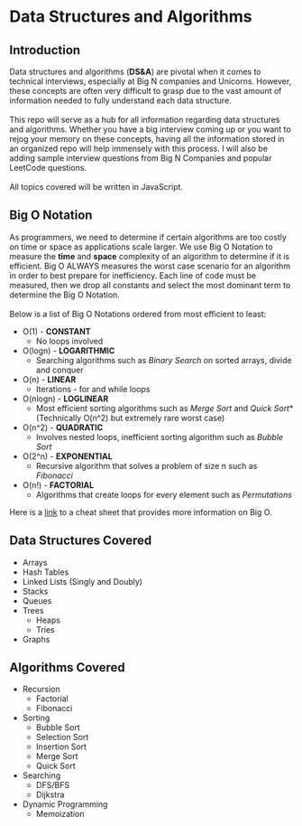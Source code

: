 # Data Structures and Algorithms

## Introduction
Data structures and algorithms (__DS&A__) are pivotal when it comes to technical interviews, especially at Big N companies and Unicorns. However, these concepts are often very difficult to grasp due to the vast amount of information needed to fully understand each data structure.\
\
This repo will serve as a hub for all information regarding data structures and algorithms. Whether you have a big interview coming up or you want to rejog your memory on these concepts, having all the information stored in an organized repo will help immensely with this process. I will also be adding sample interview questions from Big N Companies and popular LeetCode questions.\
\
All topics covered will be written in JavaScript.

## Big O Notation
As programmers, we need to determine if certain algorithms are too costly on time or space as applications scale larger. We use Big O Notation to measure the __time__ and __space__ complexity of an algorithm to determine if it is efficient. Big O ALWAYS measures the worst case scenario for an algorithm in order to best prepare for inefficiency. Each line of code must be measured, then we drop all constants and select the most dominant term to determine the Big O Notation.\
\
Below is a list of Big O Notations ordered from most efficient to least:
* O(1) - __CONSTANT__
  * No loops involved
* O(logn) - __LOGARITHMIC__
  * Searching algorithms such as _Binary Search_ on sorted arrays, divide and conquer
* O(n) - __LINEAR__
  * Iterations - for and while loops
* O(nlogn) - __LOGLINEAR__
  * Most efficient sorting algorithms such as _Merge Sort_ and _Quick Sort_* (Technically O(n^2) but extremely rare worst case)
* O(n^2) - __QUADRATIC__
  * Involves nested loops, inefficient sorting algorithm such as _Bubble Sort_
* O(2^n) - __EXPONENTIAL__
  * Recursive algorithm that solves a problem of size n such as _Fibonacci_
* O(n!) - __FACTORIAL__
  * Algorithms that create loops for every element such as _Permutations_

Here is a [link](https://www.bigocheatsheet.com/) to a cheat sheet that provides more information on Big O.

## Data Structures Covered
* Arrays
* Hash Tables
* Linked Lists (Singly and Doubly)
* Stacks
* Queues
* Trees
  * Heaps
  * Tries
* Graphs

## Algorithms Covered
* Recursion
  * Factorial
  * Fibonacci
* Sorting
  * Bubble Sort
  * Selection Sort
  * Insertion Sort
  * Merge Sort
  * Quick Sort
* Searching
  * DFS/BFS
  * Dijkstra
* Dynamic Programming
  * Memoization
